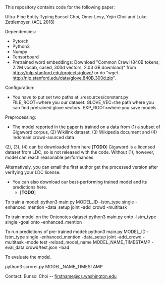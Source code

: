 This repository contains code for the following paper:

Ultra-Fine Entity Typing
Eunsol Choi, Omer Levy, Yejin Choi and Luke Zettlemoyer. (ACL 2018)

Dependencies:
- Pytorch
- Python3
- Numpy
- Tensorboard
- Pretrained word embeddings:
    Download "Common Crawl (840B tokens, 2.2M vocab, cased, 300d vectors, 2.03 GB download)" from https://nlp.stanford.edu/projects/glove/
    or do "wget http://nlp.stanford.edu/data/glove.840B.300d.zip".

Configuration:
- You have to put set two paths at
  ./resources/constant.py
  FILE_ROOT=where you our dataset.
  GLOVE_VEC=the path where you can find pretrained glove vectors.
  EXP_ROOT=where you save models.

Preprocessing:

 - The model reported in the paper is trained on a data from
    (1) a subset of Gigaword corpus, (2) Wikilink dataset, (3) Wikipedia document and (4) Indomain crowd-sourced data

  (2), (3), (4) can be downloaded from here [**TODO**]
  Gigaword is a licensed dataset from LDC, so is not released with the code. Without (1), however, model can reach reasonable performances.

  Alternatively, you can email the first author get the processed version after verifying your LDC license.

 - You can also download our best-performing trained model and its predictions here.   
   - [**TODO**]

To train a model:
python3 main.py MODEL_ID -lstm_type single -enhanced_mention -data_setup joint -add_crowd -multitask

To train model on the Ontonotes dataset
python3 main.py onto -lstm_type single -goal onto  -enhanced_mention

To run predictions of pre-trained model:
python3 main.py MODEL_ID -lstm_type single -enhanced_mention -data_setup joint -add_crowd -multitask -mode test -reload_model_name MODEL_NAME_TIMESTAMP -eval_data crowd/test.json -load

To evaluate the model, 

python3 scrorer.py MODEL_NAME_TIMESTAMP

Contact:
   Eunsol Choi -- firstname@cs.washington.edu
